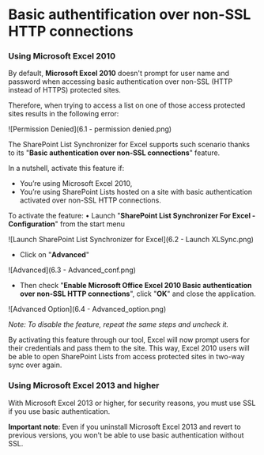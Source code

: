 # Basic authentification over non-SSL HTTP connections


### Using Microsoft Excel 2010

By default, **Microsoft Excel 2010** doesn't prompt for user name and password when accessing basic authentication over non-SSL (HTTP instead of HTTPS) protected sites.

Therefore, when trying to access a list on one of those access protected sites results in the following error:

![Permission Denied](6.1 - permission denied.png)

The SharePoint List Synchronizer for Excel supports such scenario thanks to its "**Basic authentication over non-SSL connections**" feature.

In a nutshell, activate this feature if:
* You’re using Microsoft Excel 2010,
* You’re using SharePoint Lists hosted on a site with basic authentication activated over non-SSL HTTP connections.

To activate the feature:
•	Launch "**SharePoint List Synchronizer For Excel - Configuration**" from the start menu

![Launch SharePoint List Synchronizer for Excel](6.2 - Launch XLSync.png)

* Click on "**Advanced**"

![Advanced](6.3 - Advanced_conf.png)

* Then check "**Enable Microsoft Office Excel 2010 Basic authentication over non-SSL HTTP connections**", click "**OK**" and close the application.

![Advanced Option](6.4 - Advanced_option.png)

*Note: To disable the feature, repeat the same steps and uncheck it.*

By activating this feature through our tool, Excel will now prompt users for their credentials and pass them to the site. This way, Excel 2010 users will be able to open SharePoint Lists from access protected sites in two-way sync over again.

### Using Microsoft Excel 2013 and higher

With Microsoft Excel 2013 or higher, for security reasons, you must use SSL if you use basic authentication.

**Important note**: Even if you uninstall Microsoft Excel 2013 and revert to previous versions, you won't be able to use basic authentication without SSL.